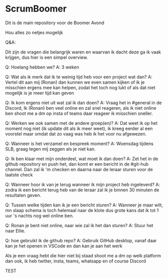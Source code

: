 # ScrumBoomer

Dit is de main repository voor de Boomer Avond

Hou alles zo netjes mogelijk

Q&A:

Dit zijn de vragen die belangrijk waren en waarvan ik dacht deze ga ik vaak krijgen, dus hier is een simpel overview.

Q: Hoelang hebben we?
A: 3 weken

Q: Wat als ik merk dat ik te weinig tijd heb voor een project wat dan?
A: Vertel dit aan mij (Ronan) dan kunnen we even samen kijken of ik je misschien ergens mee kan helpen,
zodat het toch nog lukt of als dat niet mogelijk is je meer tijd kan geven

Q: Ik kom ergens niet uit wat zal ik dan doen?
A: Vraag het in #general in de Discord, Ik (Ronan) ben veel online en zal snel reageren,
als ik niet online ben shoot me a dm op insta of teams daar reageer ik misschien sneller.

Q: Werken we ook samen met de andere groep(en)?
A: Dat weet ik op het moment nog niet (ik update dit als ik meer weet), ik kreeg eerder al een voorstel maar omdat dat zo vaag was heb ik het voor nu afgewezen.

Q: Wanneer is het verzamel en bespreek moment?
A: Woensdag tijdens SLB, graag tegen mij zeggen als je niet kan.

Q: Ik ben klaar met mijn onderdeel, wat moet ik dan doen?
A: Zet het in de github repository en push het, dan komt er een bericht in de #git-hub channel.
Dan zal ik 'm checken en daarna naar de leraar sturen voor de laatste check

Q: Wanneer hoor ik van je terug wanneer ik mijn project heb ingeleverd?
A: zodra ik een bericht terug heb van de leraar zal ik je binnen 30 minuten de resultaten geven.

Q: Tussen welke tijden kan ik je een bericht sturen?
A: Wanneer je maar wilt, mn slaap schema is toch helemaal naar de klote dus grote kans dat ik tot 1 uur 's nachts nog wel online ben.

Q: Ronan je bent niet online, naar wie zal ik het dan sturen?
A: Stuur het naar Ellie.

Q: hoe gebruikt ik de github repo?
A: Gebruik GitHub desktop, vanaf daar kan je het openen in VSCode en dan kan je aan het werk

Als je een vraag hebt die hier niet bij staad shoot me a dm op welk platform dan ook, ik heb twitter, insta, teams, whatsapp en of course Discord

TEST
